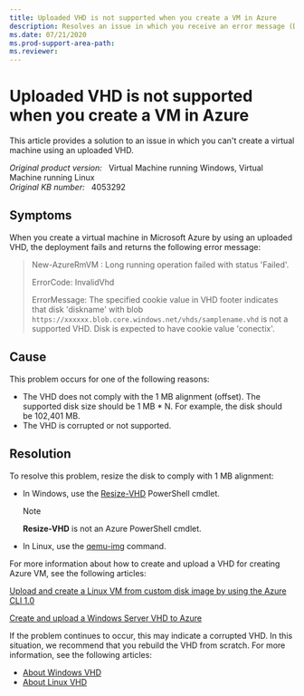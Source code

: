 ```yaml
---
title: Uploaded VHD is not supported when you create a VM in Azure
description: Resolves an issue in which you receive an error message (Disk is expected to have cookie value conectix) when you try to create a virtual machine using an uploaded VHD.
ms.date: 07/21/2020
ms.prod-support-area-path: 
ms.reviewer: 
---
```

# Uploaded VHD is not supported when you create a VM in Azure

This article provides a solution to an issue in which you can't create a virtual machine using an uploaded VHD.

_Original product version:_ &nbsp; Virtual Machine running Windows, Virtual Machine running Linux  
_Original KB number:_ &nbsp; 4053292

## Symptoms

When you create a virtual machine in Microsoft Azure by using an uploaded VHD, the deployment fails and returns the following error message:

> New-AzureRmVM : Long running operation failed with status 'Failed'. 
> 
> ErrorCode: InvalidVhd 
>
> ErrorMessage: The specified cookie value in VHD footer indicates that disk 'diskname' with blob `https://xxxxxx.blob.core.windows.net/vhds/samplename.vhd` is not a supported VHD. Disk is expected to have cookie value 'conectix'. 

## Cause  

This problem occurs for one of the following reasons:

- The VHD does not comply with the 1 MB alignment (offset). The supported disk size should be 1 MB * N. For example, the disk should be 102,401 MB. 
- The VHD is corrupted or not supported. 

## Resolution

To resolve this problem, resize the disk to comply with 1 MB alignment:

- In Windows, use the [Resize-VHD](https://docs.microsoft.com/powershell/module/hyper-v/resize-vhd?view=win10-ps) PowerShell cmdlet. 
    > [!NOTE]
    > **Resize-VHD** is not an Azure PowerShell cmdlet. 
- In Linux, use the [qemu-img](https://docs.microsoft.com/azure/virtual-machines/linux/create-upload-generic) command.

For more information about how to create and upload a VHD for creating Azure VM, see the following articles: 

[Upload and create a Linux VM from custom disk image by using the Azure CLI 1.0](https://docs.microsoft.com/azure/virtual-machines/linux/upload-vhd-nodejs)  

[Create and upload a Windows Server VHD to Azure](https://docs.microsoft.com/azure/virtual-machines/windows/classic/createupload-vhd) 

If the problem continues to occur, this may indicate a corrupted VHD. In this situation, we recommend that you rebuild the VHD from scratch. For more information, see the following articles:

- [About Windows VHD](https://docs.microsoft.com/azure/virtual-machines/windows/about-disks-and-vhds#about-vhds)
- [About Linux VHD](https://docs.microsoft.com/azure/virtual-machines/linux/about-disks-and-vhds#about-vhds)
